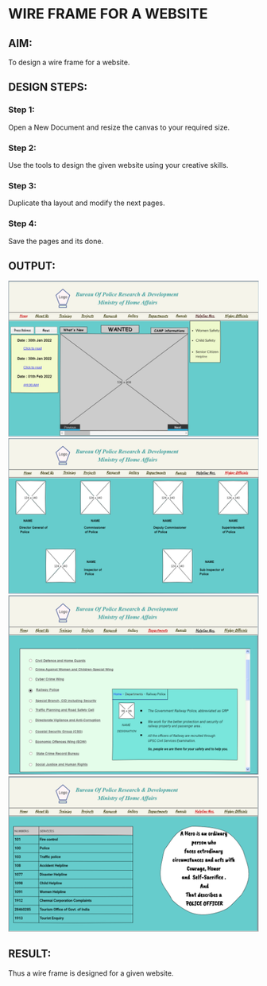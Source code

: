 # WIRE FRAME FOR A WEBSITE

## AIM:
To design a wire frame for a website.

## DESIGN STEPS:

### Step 1:
Open a New Document and resize the canvas to your required size.

### Step 2:
Use the tools to design the given website using your creative skills.
### Step 3:
Duplicate tha layout and modify the next pages.
### Step 4:
Save the pages and its done.
## OUTPUT:
![output](./output1.png)
![output](./output2.png)
![output](./output3.png)
![output](./output4.png)
## RESULT:
Thus a wire frame is designed for a given website.
